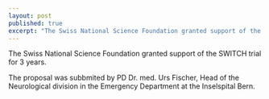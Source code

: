 ```yaml
---
layout: post
published: true
excerpt: "The Swiss National Science Foundation granted support of the SWITCH trial for 3 years"
---
```


The Swiss National Science Foundation granted support of the SWITCH trial for 3 years. 

The proposal was subbmited by PD Dr. med. Urs Fischer, Head of the Neurological division in the Emergency Department at the Inselspital Bern.
